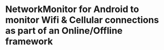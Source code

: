 # NetworkMonitor for Android to monitor Wifi & Cellular connections as part of an Online/Offline framework
